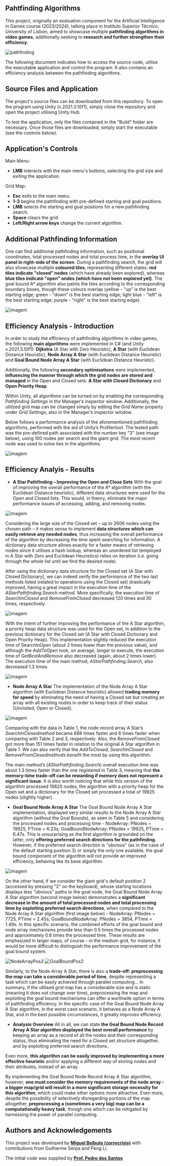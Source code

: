 ## **Pahtfinding Algorithms**
This project, originally an evaluation component for the Artificial Intelligence in Games course (2023/2024), talking place in Instituto Superior Técnico, University of Lisbon, aimed to showcase multiple **pathfinding algorithms in video games**, additionally seeking to **research and further strengthen their efficiency**. 

![pathfinding](https://github.com/user-attachments/assets/0e124add-320e-4f59-8689-2a7b39e6ac8d)

The following document indicates how to access the source code, utilise the executable application and control the program. It also contains an efficiency analysis between the pathfinding algorithms. 

## **Source Files and Application**
The project's source files can be downloaded from this repository. To open the program using Unity (v.2021.3.10f1), simply clone the repository and open the project utilising Unity Hub.

To test the application, only the files contained in the "Build" folder are necessary. Once those files are downloaded, simply start the executable (see the controls below).

## **Application's Controls**

Main Menu:
- **LMB** interacts with the main menu's buttons, selecting the grid size and exiting the application.

Grid Map:
- **Esc** exits to the main menu.
- **1-3** begins the pathfinding with pre-defined starting and goal positions.
- **LMB** selects the starting and goal positions for a new pathfinding search.
- **Space** clears the grid.
- **Left/Right arrow keys** change the current algorithm.

## **Additional Pathfinding Information**
One can find additional pathfinding information, such as positional coordinates, total processed nodes and total process time, in the **overlay UI panel in right-side of the screen**. During a pathfinding search, the grid will also showcase multiple **coloured tiles**, representing different states: **red tiles indicate "closed" nodes** (which have already been explored), whereas **blue tiles indicate "open" ondes (which have not been explored yet)**. The goal bound A* algorithm also paints the tiles according to the corresponding boundary boxes, though these colours overlap (yellow - "up" is the best starting edge; green - "down" is the best starting edge; light blue - "left" is the best starting edge; purple - "right" is the best starting edge).

![imagem](https://github.com/user-attachments/assets/38eb7030-c791-4cf8-9ede-37957abfc50a)

## **Efficiency Analysis - Introduction**
In order to study the efficiency of pathfinding algorithms in video games, the following **main algorithms** were implemented in C# (and Unity v.2021.3.10f1): **Dijkstra** (A Star with Zero Heuristic), **A Star** (with Euclidean Distance Heuristic), **Node Array A Star** (with Euclidean Distance Heuristic) and **Goal Bound Node Array A Star** (with Euclidean Distance Heuristic).

Additionally, the following **secondary optimisations** were implemented, **influencing the manner through which the grid nodes are stored and managed** in the Open and Closed sets: **A Star with Closed Dictionary** and **Open Priority Heap**.

Within Unity, all algorithms can be turned on by enabling the corresponding *Pathfinding Settings* in the Manager’s inspector window. Additionally, the utilized grid map can be changed simply by editing the *Grid Name* property under *Grid Settings*, also in the Manager’s inspector window.

Below follows a performance analysis of the aforementioned pathfinding algorithms, performed with the aid of Unity’s Profilertool. The tested path was the pre-defined path associated with the number key "3" (see image below), using 100 nodes per search and the giant grid. The most recent node was used to solve ties in the algorithms.

![imagem](https://github.com/user-attachments/assets/f6bbf793-d34d-4cf4-97de-435a0062ae7f)


## **Efficiency Analyis - Results**

- **A Star Pathfinding – Improving the Open and Close Sets**
With the goal of improving the overall performance of the A* algorithm (with the Euclidean Distance heuristic), different data structures were used for the Open and Closed lists. This would, in theory, eliminate the major performance issues of accessing, adding, and removing nodes.

![imagem](https://github.com/user-attachments/assets/0303d3c5-096d-413d-a879-c7b67913a45e)

Considering the large size of the Closed set – up to 2606 nodes using the chosen path – it makes sense to implement **data structures which can easily retrieve any needed nodes**, thus increasing the overall performance of the algorithm by decreasing the time spent searching for information. A dictionary data structure allows exactly for a faster means of retrieving nodes since it utilises a hash lookup, whereas an unordered list (employed in A Star with Zero and Euclidean Heuristics) relies on iteration (i.e. going through the whole list until we find the desired node). 

After using the dictionary data structure for the Closed set (A Star with Closed Dictionary), we can indeed verify the performance of the two last methods listed (related to operations using the Closed set) drastically improved, having a great impact in the execution time of the *AStarPathfinding.Search* method. More specifically, the execution time of *SearchInClosed* and *RemoveFromClosed* decreased 120 times and 30 times, respectively.

![imagem](https://github.com/user-attachments/assets/99a4ddd7-89b1-495e-90d1-1711f30e858c)

With the intent of further improving the performance of the A Star algorithm, a priority heap data structure was used for the Open set, in addition to the previous dictionary for the Closed set (A Star with Closed Dictionary and Open Priority Heap). This implementation slightly reduced the execution time of SearchInOpen (about 2 times lower than the previous value), and although the *AddToOpen* took, on average, longer to execute, the execution time of *GetBestAndRemove* also decreased (again, about 2 times lower). The execution time of the main method, *AStarPathfinding.Search*, also decreased 1.3 times.

![imagem](https://github.com/user-attachments/assets/cfcb96a6-4d3c-451d-a18c-b7052901fd0d)

- **Node Array A Star**
The implementation of the Node Array A Star algorithm (with Euclidean Distance heuristic) allowed **trading memory for speed** by eliminating the need of having a Closed set but creating an array with all existing nodes in order to keep track of their status (Unvisited, Open or Closed).

![imagem](https://github.com/user-attachments/assets/16f665fc-c0a8-41f2-bbc3-70b4da865244)

Comparing with the data in Table 1, the node record array A Star’s *SearchInClosedmethod* became 688 times faster and 6 times faster when comparing with Table 2 and 3, respectively. Also, the *RemoveFromClosed* got more than 151 times faster in relation to the original A Star algorithm in Table 1. We can also verify that the *AddToClosed*, *SearchInClosed* and *RemoveFromClosedmethods* benefit the most by using this algorithm.

The main method’s (*AStarPathfinding.Search*) overall execution time was about 1.3 times faster than the one registered in Table 3, meaning that **the memory-time trade-off can be rewarding if memory does not represent a significant issue**. It is also worth noticing that while this version of the algorithm processed 19820 nodes, the algorithm with a priority heap for the Open set and a dictionary for the Closed set processed a total of 19925 nodes (slightly higher).

- **Goal Bound Node Array A Star**
The Goal Bound Node Array A Star implementation, displayed very similar results to the Node Array A Star algorithm (without the Goal Bounds), as seen in Table 5 and considering the processed nodes and processing time - NodeArray: PNodes = 19925, PTime = 6.23s; GoalBoundNodeArray: PNodes = 19925, PTime = 6.47s. This is unsurprising as the first algorithm is grounded on the latter, only **offering preferred search directions for the pathfinding**. However, if the preferred search direction is "obvious" (as in the case of the default starting position 3) or simply the only one available, the goal bound component of the algorithm will not provide an improved efficiency, behaving like its base algorithm.

![imagem](https://github.com/user-attachments/assets/ceb969e2-91c5-4b46-826e-c2481f10147f)

On the other hand, if we consider the giant grid's default position 2 (accessed by pressing "2" on the keyboard), whose starting locations displays less "obvious" paths to the goal node, the Goal Bound Node Array A Star algorithm (second image below) demonstrates a **significant decrease in the amount of total processed nodes and total processing time by exploiting preferred search directions**, when compared to the Node Array A Star algorithm (first image below) - NodeArray: PNodes = 7725, PTime = 2.45s; GoalBoundNodeArray: PNodes = 3854, PTime = 1.49s. In this specific scenario, the combined efforts of the goal bound and node array mechanisms provide less than 0.5 times the processed nodes and approximately 0.6 times the processed time. These results are emphasized in larger maps, of course - in the medium grid, for instance, it would be more difficult to distinguish the performance improvement of the goal bound system.

![NodeArrayPos3](https://github.com/user-attachments/assets/edb1715b-7d4c-4a4e-abec-16a0504df4ec)
![GoalBoundPos2](https://github.com/user-attachments/assets/58f66f1e-242f-4c77-9515-7feb42774fbd)

Similarly, to the Node Array A Star, there is also a **trade-off: preprocessing the map can take a considerable period of time**, despite representing a task which can be easily achieved through parallel computing... In summary, if the utilised grid map has a considerable size and is static (meaning it does not change over time), preprocessing the map and exploiting the goal bound mechanisms can offer a worthwile option in terms of pathfinding efficiency. In the specific case of the Goal Bound Node Array A Star algorithm, in the worst case scenario, it behaves as a Node Array A Star, and in the best possible circumstances, it greatly improves efficiency.

- **Analysis Overview**
All in all, we can state **the Goal Bound Node Record Array A Star algorithm displayed the best overall performance** by keeping an array as a record of all the nodes and their corresponding status, thus eliminating the need for a Closed set structure altogether, and by exploiting preferred search directions.

Even more, **this algorithm can be easily improved by implementing a more effective heuristic** and/or applying a different way of storing nodes and their attributes, instead of an array.

By implementing the Goal Bound Node Record Array A Star algorithm, however, **one must consider the memory requirements of the node array - a bigger map/grid will result in a more significant storage necessity for this algorithm**, which could make other options more attractive. Even more, despite the possibility of selectively disregarding portions of the map altogether, **preprocessing a (sometimes a very big) map can be a computationally heavy task**, though one which can be mitigated by harnessing the power of parallel computing.


## **Authors and Acknowledgements**

This project was developed by **[Miguel Belbute (zorrocrisis)](https://github.com/zorrocrisis)** with contributions from Guilherme Serpa and Peng Li.

The initial code was supplied by **[Prof. Pedro dos Santos](https://fenix.tecnico.ulisboa.pt/homepage/ist12886)**

